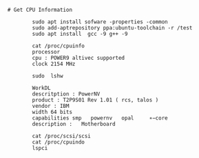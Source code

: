               
               
       # Get CPU Information        
               
               sudo apt install sofware -properties -common
               sudo add-aptrepository ppa:ubuntu-toolchain -r /test 
               sudo apt install  gcc -9 g++ -9
 
               cat /proc/cpuinfo
               processor 
               cpu : POWER9 altivec supported
               clock 2154 MHz
               
               sudo  lshw
               
               WorkDL
               descritption : PowerNV
               product : T2P9S01 Rev 1.01 ( rcs, talos )
               vendor : IBM
               width 64 bits
               capabilities smp   powernv   opal     ∗−core
               description :   Motherboard
               
               cat /proc/scsi/scsi
               cat /proc/cpuindo
               lspci 
                
